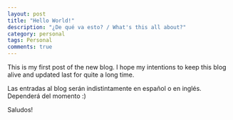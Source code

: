 ```yaml
---
layout: post
title: "Hello World!"
description: "¿De qué va esto? / What's this all about?"
category: personal
tags: Personal
comments: true
---
```


This is my first post of the new blog. I hope my intentions to keep this blog alive and updated last for quite a long time.

Las entradas al blog serán indistintamente en español o en inglés. Dependerá del momento :)

Saludos!